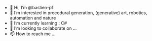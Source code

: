 - 👋 Hi, I’m @bastien-p1
- 👀 I’m interested in procedural generation, (generative) art, robotics, automation and nature
- 🌱 I’m currently learning : C#
- 💞️ I’m looking to collaborate on ...
- 📫 How to reach me ...

<!---
bastien-p1/bastien-p1 is a ✨ special ✨ repository because its `README.md` (this file) appears on your GitHub profile.
You can click the Preview link to take a look at your changes.
--->
